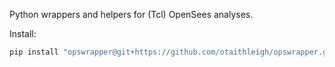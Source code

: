 Python wrappers and helpers for (Tcl) OpenSees analyses.

Install:

``` bash
pip install "opswrapper@git+https://github.com/otaithleigh/opswrapper.git"
```
